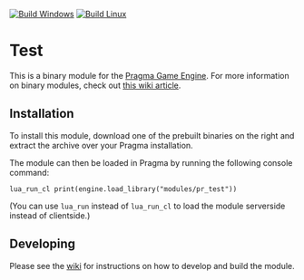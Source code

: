 [![Build Windows](https://github.com/Silverlan/pr_test_module2/actions/workflows/build-windows-ci.yml/badge.svg)](https://github.com/Silverlan/pr_test_module2/actions/workflows/build-windows-ci.yml) [![Build Linux](https://github.com/Silverlan/pr_test_module2/actions/workflows/build-linux-ci.yml/badge.svg)](https://github.com/Silverlan/pr_test_module2/actions/workflows/build-linux-ci.yml)

# Test
This is a binary module for the [Pragma Game Engine](https://github.com/Silverlan/pragma). For more information on binary modules, check out [this wiki article](https://wiki.pragma-engine.com/books/pragma-engine/page/binary-modules).

## Installation
To install this module, download one of the prebuilt binaries on the right and extract the archive over your Pragma installation.

The module can then be loaded in Pragma by running the following console command:
```
lua_run_cl print(engine.load_library("modules/pr_test"))
```

(You can use `lua_run` instead of `lua_run_cl` to load the module serverside instead of clientside.)

## Developing

Please see the [wiki](https://wiki.pragma-engine.com/books/pragma-engine/page/binary-modules#bkmrk-building-modules) for instructions on how to develop and build the module.
